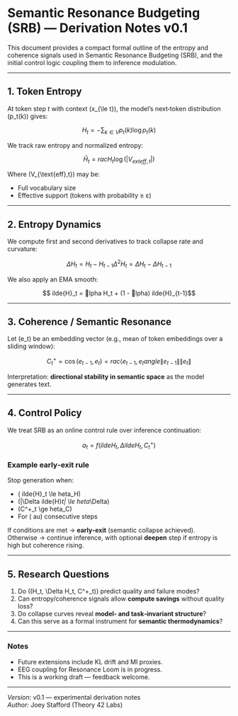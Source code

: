 # Semantic Resonance Budgeting (SRB) — Derivation Notes v0.1

This document provides a compact formal outline of the entropy and coherence signals used in Semantic Resonance Budgeting (SRB), and the initial control logic coupling them to inference modulation.

---

## 1. Token Entropy

At token step *t* with context \(x_{\le t}\), the model’s next‑token distribution \(p_t(k)\) gives:

```math
H_t = - \sum_{k \in V} p_t(k) \log p_t(k)
```

We track raw entropy and normalized entropy:

```math
\hat{H}_t = rac{H_t}{\log(|V_{	ext{eff},t}|)}
```

Where \(V_{\text{eff},t}\) may be:
- Full vocabulary size
- Effective support (tokens with probability ≥ ε)

---

## 2. Entropy Dynamics

We compute first and second derivatives to track collapse rate and curvature:

```math
\Delta H_t = H_t - H_{t-1}
\Delta^2 H_t = \Delta H_t - \Delta H_{t-1}
```

We also apply an EMA smooth:

```math
	ilde{H}_t = lpha H_t + (1 - lpha)	ilde{H}_{t-1}
```

---

## 3. Coherence / Semantic Resonance

Let \(e_t\) be an embedding vector (e.g., mean of token embeddings over a sliding window):

```math
C^+_t = \cos(e_{t-1}, e_t) = rac{\langle e_{t-1}, e_t angle}{\|e_{t-1}\|\|e_t\|}
```

Interpretation: **directional stability in semantic space** as the model generates text.

---

## 4. Control Policy

We treat SRB as an online control rule over inference continuation:

```math
a_t = f(	ilde{H}_t, \Delta	ilde{H}_t, C^+_t)
```

### Example early‑exit rule

Stop generation when:

- \(	ilde{H}_t \le 	heta_H\)
- \(|\Delta	ilde{H}_t| \le 	heta_\Delta\)
- \(C^+_t \ge 	heta_C\)
- For \(	au\) consecutive steps

If conditions are met → **early‑exit** (semantic collapse achieved).  
Otherwise → continue inference, with optional **deepen** step if entropy is high but coherence rising.

---

## 5. Research Questions

1. Do \((H_t, \Delta H_t, C^+_t)\) predict quality and failure modes?
2. Can entropy/coherence signals allow **compute savings** without quality loss?
3. Do collapse curves reveal **model‑ and task‑invariant structure**?
4. Can this serve as a formal instrument for **semantic thermodynamics**?

---

### Notes

- Future extensions include KL drift and MI proxies.
- EEG coupling for Resonance Loom is in progress.
- This is a working draft — feedback welcome.

---

*Version:* v0.1 — experimental derivation notes  
*Author:* Joey Stafford (Theory 42 Labs)

